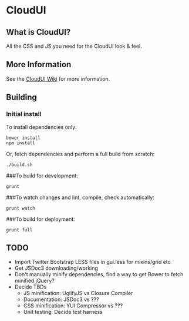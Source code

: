 # CloudUI

## What is CloudUI?
All the CSS and JS you need for the CloudUI look & feel.


## More Information
See the [CloudUI Wiki](https://git.corp.adobe.com/lawdavis/CloudUI/wiki) for more information.

## Building

### Initial install

To install dependencies only:
```
bower install
npm install
```

Or, fetch dependencies and perform a full build from scratch:
```
./build.sh
```

###To build for development:

```
grunt
```

###To watch changes and lint, compile, check automatically:

```
grunt watch
```

###To build for deployment:

```
grunt full
```


## TODO

* Import Twitter Bootstrap LESS files in gui.less for mixins/grid etc
* Get JSDoc3 downloading/working
* Don't manually minify dependencies, find a way to get Bower to fetch minified jQuery?
* Decide TBDs
    * JS minification: UglifyJS vs Closure Compiler
    * Documentation: JSDoc3 vs ???
    * CSS minification: YUI Compressor vs ???
    * Unit testing: Decide test harness
